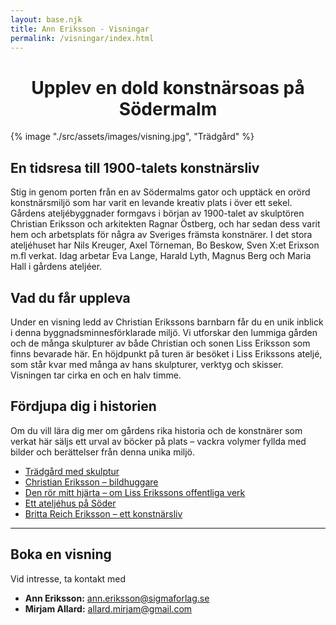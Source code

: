 ```yaml
---
layout: base.njk
title: Ann Eriksson - Visningar
permalink: /visningar/index.html
---
```


<h1 style="text-align: center;">Upplev en dold konstnärsoas på Södermalm</h1>
<div class="exhibition-poster">
  {% image "./src/assets/images/visning.jpg", "Trädgård" %}
</div>

## En tidsresa till 1900-talets konstnärsliv
Stig in genom porten från en av Södermalms gator och upptäck en orörd konstnärsmiljö som har varit en levande kreativ plats i över ett sekel. Gårdens ateljébyggnader formgavs i början av 1900-talet av skulptören Christian Eriksson och arkitekten Ragnar Östberg, och har sedan dess varit hem och arbetsplats för några av Sveriges främsta konstnärer. I det stora ateljéhuset har Nils Kreuger, Axel Törneman, Bo Beskow, Sven X:et Erixson m.fl verkat. Idag arbetar Eva Lange, Harald Lyth, Magnus Berg och Maria Hall i gårdens ateljéer.

## Vad du får uppleva
Under en visning ledd av Christian Erikssons barnbarn får du en unik inblick i denna byggnadsminnesförklarade miljö. Vi utforskar den lummiga gården och de många skulpturer av både Christian och sonen Liss Eriksson som finns bevarade här. En höjdpunkt på turen är besöket i Liss Erikssons ateljé, som står kvar med många av hans skulpturer, verktyg och skisser. Visningen tar cirka en och en halv timme.

## Fördjupa dig i historien
Om du vill lära dig mer om gårdens rika historia och de konstnärer som verkat här säljs ett urval av böcker på plats – vackra volymer fyllda med bilder och berättelser från denna unika miljö.

<ul>
  <li><a class="book-link-inline" href="/bocker/tradgard-med-skulptur/">Trädgård med skulptur</a></li>
  <li><a class="book-link-inline" href="/bocker/christian-eriksson-bildhuggare-reviderad/">Christian Eriksson – bildhuggare</a></li>
  <li><a class="book-link-inline" href="/bocker/den-ror-mitt-hjarta/">Den rör mitt hjärta – om Liss Erikssons offentliga verk</a></li>
  <li><a class="book-link-inline" href="/bocker/ett-ateljehus-pa-soder/">Ett ateljéhus på Söder</a></li>
  <li><a class="book-link-inline" href="/bocker/britta-reich-eriksson-ett-konstnarsliv/">Britta Reich Eriksson – ett konstnärsliv</a></li>
</ul>

---

## Boka en visning

Vid intresse, ta kontakt med
- **Ann Eriksson:** <a href="mailto:ann.eriksson@sigmaforlag.se">ann.eriksson@sigmaforlag.se</a>
- **Mirjam Allard:** <a href="mailto:allard.mirjam@gmail.com">allard.mirjam@gmail.com</a>

